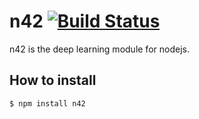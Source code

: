 n42 [![Build Status](https://travis-ci.org/Lewuathe/n42.png?branch=master)](https://travis-ci.org/Lewuathe/n42)
===

n42 is the deep learning module for nodejs. 

## How to install

    $ npm install n42


    
